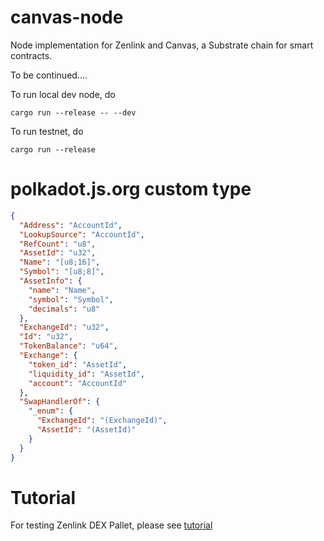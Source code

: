 # canvas-node

Node implementation for Zenlink and Canvas, a Substrate chain for smart contracts.

To be continued....

To run local dev node, do

```
cargo run --release -- --dev
```

To run testnet, do

```
cargo run --release
```


# polkadot.js.org custom type

```json
{
  "Address": "AccountId",
  "LookupSource": "AccountId",
  "RefCount": "u8",
  "AssetId": "u32",
  "Name": "[u8;16]",
  "Symbol": "[u8;8]",
  "AssetInfo": {
    "name": "Name",
    "symbol": "Symbol",
    "decimals": "u8"
  },
  "ExchangeId": "u32",
  "Id": "u32",
  "TokenBalance": "u64",
  "Exchange": {
    "token_id": "AssetId",
    "liquidity_id": "AssetId",
    "account": "AccountId"
  },
  "SwapHandlerOf": {
    "_enum": {
      "ExchangeId": "(ExchangeId)",
      "AssetId": "(AssetId)"
    }
  }
}
```

# Tutorial

For testing Zenlink DEX Pallet, please see [tutorial](./tutorial/readme.md)